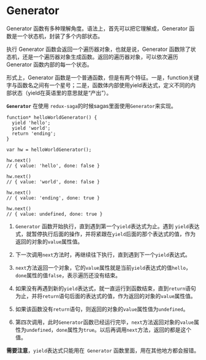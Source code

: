 # Generator
Generator 函数有多种理解角度。语法上，首先可以把它理解成，Generator 函数是一个状态机，封装了多个内部状态。

执行 Generator 函数会返回一个遍历器对象，也就是说，Generator 函数除了状态机，还是一个遍历器对象生成函数。返回的遍历器对象，可以依次遍历 Generator 函数内部的每一个状态。

形式上，Generator 函数是一个普通函数，但是有两个特征。一是，function关键字与函数名之间有一个星号；二是，函数体内部使用yield表达式，定义不同的内部状态（yield在英语里的意思就是“产出”）。

**`Generator`** 
在使用  `redux-saga`的时候sagas里面使用`Generator`来实现。

```
function* helloWorldGenerator() {
  yield 'hello';
  yield 'world';
  return 'ending';
}

var hw = helloWorldGenerator();
```

```
hw.next()
// { value: 'hello', done: false }

hw.next()
// { value: 'world', done: false }

hw.next()
// { value: 'ending', done: true }

hw.next()
// { value: undefined, done: true }
```
1. `Generator` 函数开始执行，直到遇到第一个`yield`表达式为止。遇到 `yield`表达式，就暂停执行后面的操作，并将紧跟在`yield`后面的那个表达式的值，作为返回的对象的`value`属性值。

2. 下一次调用`next`方法时，再继续往下执行，直到遇到下一个`yield`表达式。

3. `next`方法返回一个对象，它的`value`属性就是当前`yield`表达式的值`hello`，`done`属性的值`false`，表示遍历还没有结束。

4. 如果没有再遇到新的`yield`表达式，就一直运行到函数结束，直到`return`语句为止，并将`return`语句后面的表达式的值，作为返回的对象的`value`属性值。

5. 如果该函数没有`return`语句，则返回的对象的`value`属性值为`undefined`。

6. 第四次调用，此时` Generator `函数已经运行完毕，`next`方法返回对象的`value`属性为`undefined`，`done`属性为`true`。以后再调用`next`方法，返回的都是这个值。

**需要注意**，`yield`表达式只能用在` Generator` 函数里面，用在其他地方都会报错。
